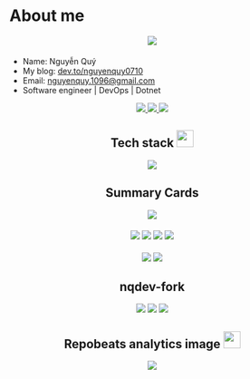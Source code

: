 # About me

<p align="center" style="margin-bottom: 20px">
	<a href="https://github.com/nguyenquy0710/nguyenquy0710/graphs/contributors">
		<img src="https://contrib.rocks/image?repo=nguyenquy0710/nguyenquy0710" />
	</a>
</p>

- Name: Nguyễn Quý
- My blog: [dev.to/nguyenquy0710](https://dev.to/nguyenquy0710)
- Email: [nguyenquy.1096@gmail.com](mailto:nguyenquy.1096@gmail.com)
- Software engineer | DevOps | Dotnet

<p align="center">
  <a target="_blank" href="https://github.com/nguyenquy0710/nguyenquy0710">
    <img src="https://img.shields.io/badge/dynamic/json?label=github%20stars&query=$.count&url=https://github-readme-stats-badges.vercel.app/api/github/stars?user=nguyenquy0710" />
  </a>
  <a target="_blank" href="https://github.com/nguyenquy0710/nguyenquy0710">
    <img src="https://img.shields.io/github/last-commit/nguyenquy0710/nguyenquy0710" />
  </a>
  <a target="_blank" href="https://opencollective.com/uptime-kuma">
    <img src="https://opencollective.com/uptime-kuma/total/badge.svg?label=Open%20Collective%20Backers&color=brightgreen" />
  </a>
</p>

<!-- ----------------- -->
<p align="center">
  <h2 align="center">Tech stack <img src="https://media.giphy.com/media/WUlplcMpOCEmTGBtBW/giphy.gif" width="30"></h2>
</p>

<p align="center">
  <a href="https://github.com/nqdev-fork/tandpfun-skill-icons.git">
    <img src="https://skillicons.dev/icons?perline=6&i=git,gitlab,github,docker,jenkins,vim,css,bootstrap,js,jquery,nodejs,nextjs,c,cpp,cs,dotnet" />
  </a>
</p>
<!-- ----------------- -->
<p align="center">
  <h2 align="center">Summary Cards</h2>
</p>
<p align="center" style="margin-bottom: 20px">
	<img src="http://github-profile-summary-cards.vercel.app/api/cards/profile-details?username=nguyenquy0710&theme=buefy"/>
</p>
<p align="center" style="margin-bottom: 20px">
	<img src="http://github-profile-summary-cards.vercel.app/api/cards/repos-per-language?username=nguyenquy0710&theme=buefy"/>
	<img src="http://github-profile-summary-cards.vercel.app/api/cards/most-commit-language?username=nguyenquy0710&theme=buefy"/>
	<img src="http://github-profile-summary-cards.vercel.app/api/cards/stats?username=nguyenquy0710&theme=buefy"/>
	<img src="http://github-profile-summary-cards.vercel.app/api/cards/productive-time?username=nguyenquy0710&theme=buefy&utcOffset=8"/>
</p>
<p align="center" style="margin-bottom: 20px">
	<img src="https://github-readme-stats.vercel.app/api/pin/?theme=default_repocard&username=nguyenquy0710&repo=gitbook.dotnet-basic"/>
	<img src="https://github-readme-stats.vercel.app/api/pin/?theme=default_repocard&username=nguyenquy0710&repo=gitbook.sql-basic"/>
</p>
<!-- ----------------- -->
<p align="center">
  <h2 align="center">nqdev-fork</h2>
</p>

<p align="center" style="margin-bottom: 20px">
	<img src="https://github-readme-stats.vercel.app/api/pin/?theme=default_repocard&username=nqdev-fork&repo=squidfunk-mkdocs-material"/>
	<img src="https://github-readme-stats.vercel.app/api/pin/?theme=default_repocard&username=nqdev-fork&repo=anuraghazra-github-readme-stats"/>
	<img src="https://github-readme-stats.vercel.app/api/pin/?theme=default_repocard&username=nqdev-fork&repo=vn7n24fzkq-github-profile-summary-cards"/>
</p>

<!-- ----------------- -->

<p align="center">
	<h2 align="center">Repobeats analytics image <img src="https://media.giphy.com/media/WUlplcMpOCEmTGBtBW/giphy.gif" width="30"></h2>
</p>

<p align="center" style="margin-bottom: 20px">
	<a href="https://repobeats.axiom.co/api/embed/8a7d5d845542eacaa9fbbe750e3647740ad1e5fe.svg">
		<img src="https://repobeats.axiom.co/api/embed/8a7d5d845542eacaa9fbbe750e3647740ad1e5fe.svg"/>
	</a>
</p>
